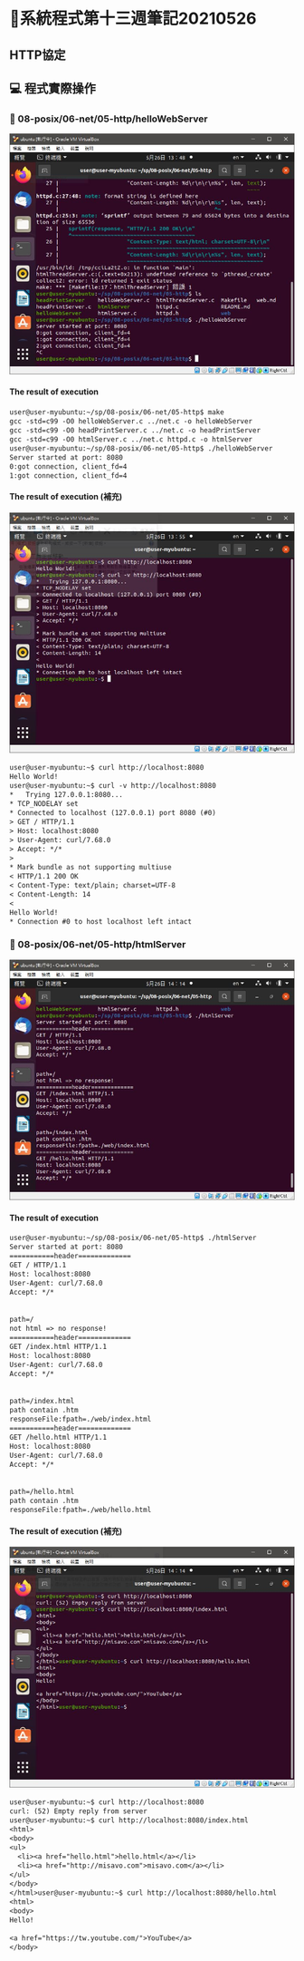# 📝系統程式第十三週筆記20210526
## HTTP協定



## 💻 程式實際操作
### 🔗 08-posix/06-net/05-http/helloWebServer 
![](helloWebServer.jpg)
#### The result of execution
```
user@user-myubuntu:~/sp/08-posix/06-net/05-http$ make
gcc -std=c99 -O0 helloWebServer.c ../net.c -o helloWebServer
gcc -std=c99 -O0 headPrintServer.c ../net.c -o headPrintServer
gcc -std=c99 -O0 htmlServer.c ../net.c httpd.c -o htmlServer
user@user-myubuntu:~/sp/08-posix/06-net/05-http$ ./helloWebServer 
Server started at port: 8080
0:got connection, client_fd=4
1:got connection, client_fd=4
```
#### The result of execution (補充)
![](helloWebServercurl.JPG)
```
user@user-myubuntu:~$ curl http://localhost:8080
Hello World!
user@user-myubuntu:~$ curl -v http://localhost:8080
*   Trying 127.0.0.1:8080...
* TCP_NODELAY set
* Connected to localhost (127.0.0.1) port 8080 (#0)
> GET / HTTP/1.1
> Host: localhost:8080
> User-Agent: curl/7.68.0
> Accept: */*
> 
* Mark bundle as not supporting multiuse
< HTTP/1.1 200 OK
< Content-Type: text/plain; charset=UTF-8
< Content-Length: 14
< 
Hello World!
* Connection #0 to host localhost left intact
```
### 🔗 08-posix/06-net/05-http/htmlServer  
![](htmlServer.jpg)
#### The result of execution
```
user@user-myubuntu:~/sp/08-posix/06-net/05-http$ ./htmlServer 
Server started at port: 8080
===========header=============
GET / HTTP/1.1
Host: localhost:8080
User-Agent: curl/7.68.0
Accept: */*


path=/
not html => no response!
===========header=============
GET /index.html HTTP/1.1
Host: localhost:8080
User-Agent: curl/7.68.0
Accept: */*


path=/index.html
path contain .htm
responseFile:fpath=./web/index.html
===========header=============
GET /hello.html HTTP/1.1
Host: localhost:8080
User-Agent: curl/7.68.0
Accept: */*


path=/hello.html
path contain .htm
responseFile:fpath=./web/hello.html
```
#### The result of execution (補充)
![](htmlServercurl.JPG)
```
user@user-myubuntu:~$ curl http://localhost:8080
curl: (52) Empty reply from server
user@user-myubuntu:~$ curl http://localhost:8080/index.html
<html>
<body> 
<ul>
  <li><a href="hello.html">hello.html</a></li>
  <li><a href="http://misavo.com">misavo.com</a></li>
</ul>
</body>
</html>user@user-myubuntu:~$ curl http://localhost:8080/hello.html
<html>
<body>
Hello! 

<a href="https://tw.youtube.com/">YouTube</a>
</body>
```